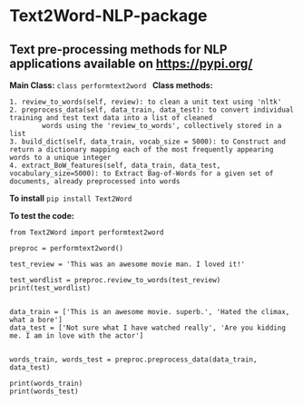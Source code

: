 # Text2Word-NLP-package
## Text pre-processing methods for NLP applications available on https://pypi.org/

**Main Class:** ```class performtext2word ```
**Class methods:** 
``` 
1. review_to_words(self, review): to clean a unit text using 'nltk'
2. preprocess_data(self, data_train, data_test): to convert individual training and test text data into a list of cleaned
        words using the 'review_to_words', collectively stored in a list
3. build_dict(self, data_train, vocab_size = 5000): to Construct and return a dictionary mapping each of the most frequently appearing words to a unique integer
4. extract_BoW_features(self, data_train, data_test, vocabulary_size=5000): to Extract Bag-of-Words for a given set of documents, already preprocessed into words
```

**To install**
```pip install Text2Word ```

**To test the code:**
```
from Text2Word import performtext2word

preproc = performtext2word()

test_review = 'This was an awesome movie man. I loved it!'

test_wordlist = preproc.review_to_words(test_review)
print(test_wordlist)


data_train = ['This is an awesome movie. superb.', 'Hated the climax, what a bore']
data_test = ['Not sure what I have watched really', 'Are you kidding me. I am in love with the actor']


words_train, words_test = preproc.preprocess_data(data_train, data_test)

print(words_train)
print(words_test)
```

